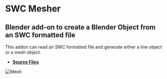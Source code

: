 # SWC Mesher

## Blender add-on to create a Blender Object from an SWC formatted file

This addon can read an SWC formatted file and generate either a line object or a mesh object.

* **[Source Files](files/source)**

![Mesh](file/images/P40-DEV360_mesh_center.png?raw=true "Meshed Neuron")
